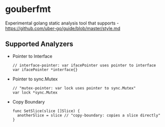 # gouberfmt

Experimental golang static analysis tool that supports - https://github.com/uber-go/guide/blob/master/style.md

## Supported Analyzers

* Pointer to Interface

    ```golang
    // interface-pointer: var ifacePointer uses pointer to interface
    var ifacePointer *interface{}
    ```
* Pointer to sync.Mutex

    ```golang
    // "mutex-pointer: var lock uses pointer to sync.Mutex"
    var lock *sync.Mutex
    ```
  
* Copy Boundary

    ```golang
    func SetSlice(slice []Slice) {
      anotherSlice = slice // "copy-boundary: copies a slice directly"
    }
    ```
